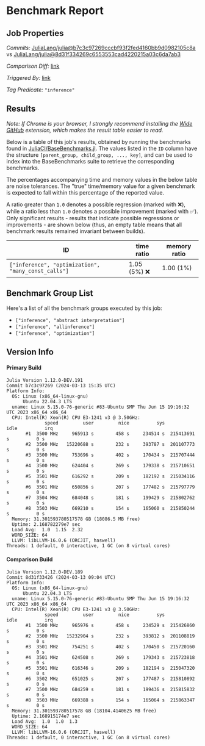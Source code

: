 # Benchmark Report

## Job Properties

*Commits:* [JuliaLang/julia@b7c3c97269cccbf93f2fed4160bb9d0982105c8a](https://github.com/JuliaLang/julia/commit/b7c3c97269cccbf93f2fed4160bb9d0982105c8a) vs [JuliaLang/julia@8d31f334269c6553553cad4220215a03c6da7ab3](https://github.com/JuliaLang/julia/commit/8d31f334269c6553553cad4220215a03c6da7ab3)

*Comparison Diff:* [link](https://github.com/JuliaLang/julia/compare/8d31f334269c6553553cad4220215a03c6da7ab3..b7c3c97269cccbf93f2fed4160bb9d0982105c8a)

*Triggered By:* [link](https://github.com/JuliaLang/julia/pull/53642#issuecomment-1994695298)

*Tag Predicate:* `"inference"`

## Results

*Note: If Chrome is your browser, I strongly recommend installing the [Wide GitHub](https://chrome.google.com/webstore/detail/wide-github/kaalofacklcidaampbokdplbklpeldpj?hl=en)
extension, which makes the result table easier to read.*

Below is a table of this job's results, obtained by running the benchmarks found in
[JuliaCI/BaseBenchmarks.jl](https://github.com/JuliaCI/BaseBenchmarks.jl). The values
listed in the `ID` column have the structure `[parent_group, child_group, ..., key]`,
and can be used to index into the BaseBenchmarks suite to retrieve the corresponding
benchmarks.

The percentages accompanying time and memory values in the below table are noise tolerances. The "true"
time/memory value for a given benchmark is expected to fall within this percentage of the reported value.

A ratio greater than `1.0` denotes a possible regression (marked with :x:), while a ratio less
than `1.0` denotes a possible improvement (marked with :white_check_mark:). Only significant results - results
that indicate possible regressions or improvements - are shown below (thus, an empty table means that all
benchmark results remained invariant between builds).

| ID | time ratio | memory ratio |
|----|------------|--------------|
| `["inference", "optimization", "many_const_calls"]` | 1.05 (5%) :x: | 1.00 (1%)  |

## Benchmark Group List

Here's a list of all the benchmark groups executed by this job:

- `["inference", "abstract interpretation"]`
- `["inference", "allinference"]`
- `["inference", "optimization"]`

## Version Info

#### Primary Build

```
Julia Version 1.12.0-DEV.191
Commit b7c3c97269 (2024-03-13 15:35 UTC)
Platform Info:
  OS: Linux (x86_64-linux-gnu)
      Ubuntu 22.04.3 LTS
  uname: Linux 5.15.0-76-generic #83-Ubuntu SMP Thu Jun 15 19:16:32 UTC 2023 x86_64 x86_64
  CPU: Intel(R) Xeon(R) CPU E3-1241 v3 @ 3.50GHz: 
              speed         user         nice          sys         idle          irq
       #1  3500 MHz     965913 s        458 s     234514 s  215413691 s          0 s
       #2  3500 MHz   15220688 s        232 s     393787 s  201107773 s          0 s
       #3  3500 MHz     753696 s        402 s     170434 s  215707444 s          0 s
       #4  3500 MHz     624404 s        269 s     179338 s  215710651 s          0 s
       #5  3501 MHz     616292 s        209 s     182192 s  215034116 s          0 s
       #6  3501 MHz     650856 s        207 s     177482 s  215797779 s          0 s
       #7  3504 MHz     684048 s        181 s     199429 s  215802762 s          0 s
       #8  3503 MHz     669210 s        154 s     165060 s  215850244 s          0 s
  Memory: 31.301593780517578 GB (18086.5 MB free)
  Uptime: 2.168782279e7 sec
  Load Avg:  1.0  1.15  2.32
  WORD_SIZE: 64
  LLVM: libLLVM-16.0.6 (ORCJIT, haswell)
Threads: 1 default, 0 interactive, 1 GC (on 8 virtual cores)

```

#### Comparison Build

```
Julia Version 1.12.0-DEV.189
Commit 8d31f33426 (2024-03-13 09:04 UTC)
Platform Info:
  OS: Linux (x86_64-linux-gnu)
      Ubuntu 22.04.3 LTS
  uname: Linux 5.15.0-76-generic #83-Ubuntu SMP Thu Jun 15 19:16:32 UTC 2023 x86_64 x86_64
  CPU: Intel(R) Xeon(R) CPU E3-1241 v3 @ 3.50GHz: 
              speed         user         nice          sys         idle          irq
       #1  3500 MHz     965976 s        458 s     234529 s  215426860 s          0 s
       #2  3500 MHz   15232904 s        232 s     393812 s  201108819 s          0 s
       #3  3501 MHz     754251 s        402 s     170450 s  215720160 s          0 s
       #4  3501 MHz     624508 s        269 s     179343 s  215723818 s          0 s
       #5  3501 MHz     616346 s        209 s     182194 s  215047320 s          0 s
       #6  3502 MHz     651025 s        207 s     177487 s  215810892 s          0 s
       #7  3500 MHz     684259 s        181 s     199436 s  215815832 s          0 s
       #8  3503 MHz     669388 s        154 s     165064 s  215863347 s          0 s
  Memory: 31.301593780517578 GB (18104.4140625 MB free)
  Uptime: 2.168915174e7 sec
  Load Avg:  1.0  1.0  1.3
  WORD_SIZE: 64
  LLVM: libLLVM-16.0.6 (ORCJIT, haswell)
Threads: 1 default, 0 interactive, 1 GC (on 8 virtual cores)

```
